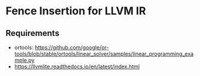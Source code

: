 # Fence Insertion for LLVM IR

## Requirements 
- ortools: https://github.com/google/or-tools/blob/stable/ortools/linear_solver/samples/linear_programming_example.py
- https://llvmlite.readthedocs.io/en/latest/index.html